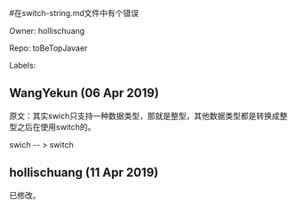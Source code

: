 #在switch-string.md文件中有个错误

Owner: hollischuang

Repo: toBeTopJavaer

Labels: 

## WangYekun (06 Apr 2019)

原文：其实swich只支持一种数据类型，那就是整型，其他数据类型都是转换成整型之后在使用switch的。

swich -- > switch

## hollischuang (11 Apr 2019)

已修改。


